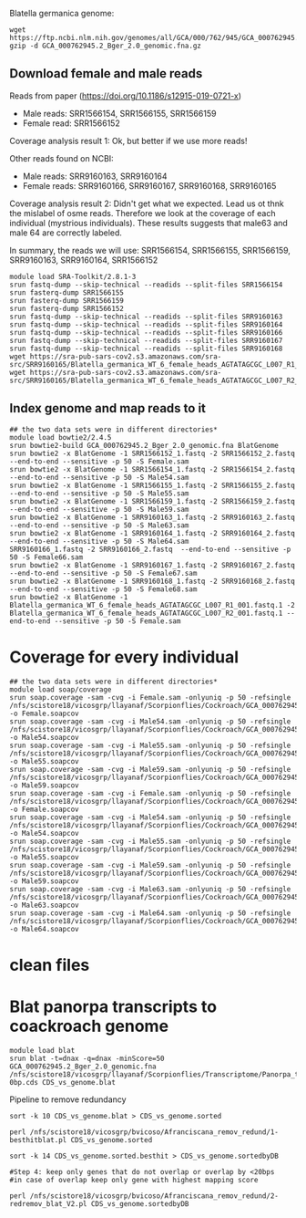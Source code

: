 Blatella germanica genome:
```
wget https://ftp.ncbi.nlm.nih.gov/genomes/all/GCA/000/762/945/GCA_000762945.2_Bger_2.0/GCA_000762945.2_Bger_2.0_genomic.fna.gz
gzip -d GCA_000762945.2_Bger_2.0_genomic.fna.gz  
```
## Download female and male reads
Reads from paper (https://doi.org/10.1186/s12915-019-0721-x)

- Male reads: SRR1566154, SRR1566155, SRR1566159
- Female read: SRR1566152

Coverage analysis result 1: Ok, but better if we use more reads!

Other reads found on NCBI:
- Male reads: SRR9160163, SRR9160164
- Female reads: SRR9160166, SRR9160167, SRR9160168, SRR9160165

Coverage analysis result 2: Didn't get what we expected. Lead us ot thnk the mislabel of osme reads. Therefore we look at the coverage of each individual (mystrious individuals). These results suggests that male63 and male 64 are correctly labeled.

In summary, the reads we will use: SRR1566154, SRR1566155, SRR1566159, SRR9160163, SRR9160164, SRR1566152

```
module load SRA-Toolkit/2.8.1-3
srun fastq-dump --skip-technical --readids --split-files SRR1566154
srun fasterq-dump SRR1566155
srun fasterq-dump SRR1566159
srun fasterq-dump SRR1566152
srun fastq-dump --skip-technical --readids --split-files SRR9160163
srun fastq-dump --skip-technical --readids --split-files SRR9160164
srun fastq-dump --skip-technical --readids --split-files SRR9160166
srun fastq-dump --skip-technical --readids --split-files SRR9160167
srun fastq-dump --skip-technical --readids --split-files SRR9160168
wget https://sra-pub-sars-cov2.s3.amazonaws.com/sra-src/SRR9160165/Blatella_germanica_WT_6_female_heads_AGTATAGCGC_L007_R1_001.fastq.1
wget https://sra-pub-sars-cov2.s3.amazonaws.com/sra-src/SRR9160165/Blatella_germanica_WT_6_female_heads_AGTATAGCGC_L007_R2_001.fastq.1

```
## Index genome and map reads to it
```
## the two data sets were in different directories*
module load bowtie2/2.4.5
srun bowtie2-build GCA_000762945.2_Bger_2.0_genomic.fna BlatGenome
srun bowtie2 -x BlatGenome -1 SRR1566152_1.fastq -2 SRR1566152_2.fastq --end-to-end --sensitive -p 50 -S Female.sam
srun bowtie2 -x BlatGenome -1 SRR1566154_1.fastq -2 SRR1566154_2.fastq --end-to-end --sensitive -p 50 -S Male54.sam
srun bowtie2 -x BlatGenome -1 SRR1566155_1.fastq -2 SRR1566155_2.fastq --end-to-end --sensitive -p 50 -S Male55.sam
srun bowtie2 -x BlatGenome -1 SRR1566159_1.fastq -2 SRR1566159_2.fastq --end-to-end --sensitive -p 50 -S Male59.sam
srun bowtie2 -x BlatGenome -1 SRR9160163_1.fastq -2 SRR9160163_2.fastq  --end-to-end --sensitive -p 50 -S Male63.sam
srun bowtie2 -x BlatGenome -1 SRR9160164_1.fastq -2 SRR9160164_2.fastq  --end-to-end --sensitive -p 50 -S Male64.sam
SRR9160166_1.fastq -2 SRR9160166_2.fastq  --end-to-end --sensitive -p 50 -S Female66.sam
srun bowtie2 -x BlatGenome -1 SRR9160167_1.fastq -2 SRR9160167_2.fastq  --end-to-end --sensitive -p 50 -S Female67.sam
srun bowtie2 -x BlatGenome -1 SRR9160168_1.fastq -2 SRR9160168_2.fastq  --end-to-end --sensitive -p 50 -S Female68.sam
srun bowtie2 -x BlatGenome -1 Blatella_germanica_WT_6_female_heads_AGTATAGCGC_L007_R1_001.fastq.1 -2 Blatella_germanica_WT_6_female_heads_AGTATAGCGC_L007_R2_001.fastq.1 --end-to-end --sensitive -p 50 -S Female.sam
```
# Coverage for every individual
```
## the two data sets were in different directories*
module load soap/coverage
srun soap.coverage -sam -cvg -i Female.sam -onlyuniq -p 50 -refsingle /nfs/scistore18/vicosgrp/llayanaf/Scorpionflies/Cockroach/GCA_000762945.2_Bger_2.0_genomic.fna -o Female.soapcov
srun soap.coverage -sam -cvg -i Male54.sam -onlyuniq -p 50 -refsingle /nfs/scistore18/vicosgrp/llayanaf/Scorpionflies/Cockroach/GCA_000762945.2_Bger_2.0_genomic.fna -o Male54.soapcov
srun soap.coverage -sam -cvg -i Male55.sam -onlyuniq -p 50 -refsingle /nfs/scistore18/vicosgrp/llayanaf/Scorpionflies/Cockroach/GCA_000762945.2_Bger_2.0_genomic.fna -o Male55.soapcov
srun soap.coverage -sam -cvg -i Male59.sam -onlyuniq -p 50 -refsingle /nfs/scistore18/vicosgrp/llayanaf/Scorpionflies/Cockroach/GCA_000762945.2_Bger_2.0_genomic.fna -o Male59.soapcov
srun soap.coverage -sam -cvg -i Female.sam -onlyuniq -p 50 -refsingle /nfs/scistore18/vicosgrp/llayanaf/Scorpionflies/Cockroach/GCA_000762945.2_Bger_2.0_genomic.fna -o Female.soapcov
srun soap.coverage -sam -cvg -i Male54.sam -onlyuniq -p 50 -refsingle /nfs/scistore18/vicosgrp/llayanaf/Scorpionflies/Cockroach/GCA_000762945.2_Bger_2.0_genomic.fna -o Male54.soapcov
srun soap.coverage -sam -cvg -i Male55.sam -onlyuniq -p 50 -refsingle /nfs/scistore18/vicosgrp/llayanaf/Scorpionflies/Cockroach/GCA_000762945.2_Bger_2.0_genomic.fna -o Male55.soapcov
srun soap.coverage -sam -cvg -i Male59.sam -onlyuniq -p 50 -refsingle /nfs/scistore18/vicosgrp/llayanaf/Scorpionflies/Cockroach/GCA_000762945.2_Bger_2.0_genomic.fna -o Male59.soapcov
srun soap.coverage -sam -cvg -i Male63.sam -onlyuniq -p 50 -refsingle /nfs/scistore18/vicosgrp/llayanaf/Scorpionflies/Cockroach/GCA_000762945.2_Bger_2.0_genomic.fna -o Male63.soapcov
srun soap.coverage -sam -cvg -i Male64.sam -onlyuniq -p 50 -refsingle /nfs/scistore18/vicosgrp/llayanaf/Scorpionflies/Cockroach/GCA_000762945.2_Bger_2.0_genomic.fna -o Male64.soapcov

```
# clean files

# Blat panorpa transcripts to coackroach genome
```
module load blat
srun blat -t=dnax -q=dnax -minScore=50 GCA_000762945.2_Bger_2.0_genomic.fna /nfs/scistore18/vicosgrp/llayanaf/Scorpionflies/Transcriptome/Panorpa_transcriptome_50
0bp.cds CDS_vs_genome.blat
```
Pipeline to remove redundancy 
```
sort -k 10 CDS_vs_genome.blat > CDS_vs_genome.sorted

perl /nfs/scistore18/vicosgrp/bvicoso/Afranciscana_remov_redund/1-besthitblat.pl CDS_vs_genome.sorted 

sort -k 14 CDS_vs_genome.sorted.besthit > CDS_vs_genome.sortedbyDB

#Step 4: keep only genes that do not overlap or overlap by <20bps 
#in case of overlap keep only gene with highest mapping score

perl /nfs/scistore18/vicosgrp/bvicoso/Afranciscana_remov_redund/2-redremov_blat_V2.pl CDS_vs_genome.sortedbyDB 
```
